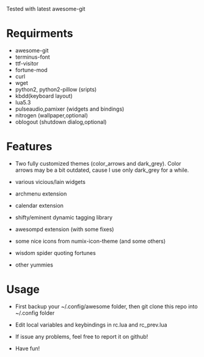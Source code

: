 Tested with latest awesome-git

# Requirments

* awesome-git
* terminus-font
* ttf-visitor
* fortune-mod
* curl
* wget
* python2, python2-pillow (sripts)
* kbdd(keyboard layout)
* lua5.3
* pulseaudio,pamixer (widgets and bindings)
* nitrogen (wallpaper,optional)
* oblogout (shutdown dialog,optional)

# Features

* Two fully customized themes (color_arrows and dark_grey). Color arrows may be a bit outdated, cause I use only dark_grey for a while.

* various vicious/lain widgets

* archmenu extension

* calendar extension

* shifty/eminent dynamic tagging library

* awesompd extension (with some fixes)

* some nice icons from numix-icon-theme (and some others)

* wisdom spider quoting fortunes

* other yummies

# Usage

* First backup your ~/.config/awesome folder, then git clone this repo into ~/.config folder

* Edit local variables and keybindings in rc.lua and rc_prev.lua

* If issue any problems, feel free to report it on github!

* Have fun!
